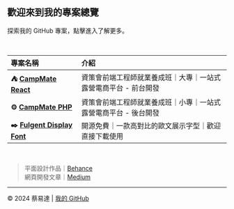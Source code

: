 <h2>歡迎來到我的專案總覽</h2>

<p>探索我的 GitHub 專案，點擊進入了解更多。</p>

<br/>

<table>
  <thead>
    <tr>
      <th style="text-align: left;">專案名稱</th>
      <th style="text-align: left;">介紹</th>
    </tr>
  </thead>
  <tbody>
    <tr>
      <td><strong>⛺ <a href="https://github.com/sth-of-yidatsai/project_campmate-devYida">CampMate React</a></strong></td>
      <td>資策會前端工程師就業養成班｜大專｜一站式露營電商平台 - 前台開發</td>
    </tr>
    <tr>
      <td><strong>⚙️ <a href="https://github.com/sth-of-yidatsai/campmate/tree/main" target="_blank">CampMate PHP</a></strong></td>
      <td>資策會前端工程師就業養成班｜小專｜一站式露營電商平台 - 後台開發</td>
    </tr>
    <tr>
      <td><strong>✒️ <a href="https://github.com/sth-of-yidatsai/Fulgent-typeface" target="_blank">Fulgent Display Font</a></strong></td>
      <td>開源免費｜一款高對比的歐文展示字型｜歡迎直接下載使用</td>
    </tr>
  </tbody>
</table>

<br/>

> 平面設計作品｜[Behance](https://www.behance.net/sth_of_yidatsai)
> <br/>
> 網頁開發文章｜[Medium](https://medium.com/@yidatsai.789)

---
<p>© 2024 蔡易達 | <a href="https://github.com/sth-of-yidatsai" target="_blank">我的 GitHub</a></p>
